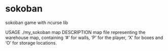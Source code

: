 # sokoban
sokoban game with ncurse lib


USAGE
./my_sokoban map
DESCRIPTION
map file representing the warehouse map, containing ‘#’ for walls,
‘P’ for the player, ‘X’ for boxes and ‘O’ for storage locations.
